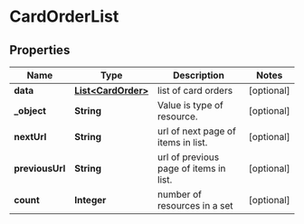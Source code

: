 

# CardOrderList


## Properties

Name | Type | Description | Notes
------------ | ------------- | ------------- | -------------
**data** | [**List&lt;CardOrder&gt;**](CardOrder.md) | list of card orders |  [optional]
**_object** | **String** | Value is type of resource. |  [optional]
**nextUrl** | **String** | url of next page of items in list. |  [optional]
**previousUrl** | **String** | url of previous page of items in list. |  [optional]
**count** | **Integer** | number of resources in a set |  [optional]



